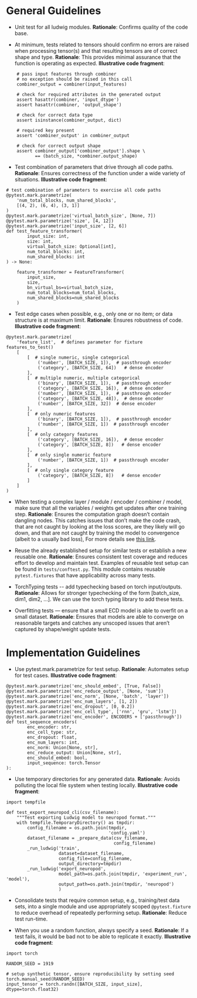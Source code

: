 # General Guidelines

- Unit test for all ludwig modules.  **Rationale**:  Confirms quality of the code base.

- At minimum, tests related to tensors should confirm no errors are raised when processing tensor(s) and that resulting tensors are of correct shape and type.  **Rationale**:  This provides minimal assurance that the function is operating as expected.  **Illustrative code fragment**:

```
    # pass input features through combiner
    # no exception should be raised in this call
    combiner_output = combiner(input_features)

    # check for required attributes in the generated output
    assert hasattr(combiner, 'input_dtype')
    assert hasattr(combiner, 'output_shape')

    # check for correct data type
    assert isinstance(combiner_output, dict)

    # required key present
    assert 'combiner_output' in combiner_output

    # check for correct output shape
    assert combiner_output['combiner_output'].shape \
           == (batch_size, *combiner.output_shape)

```

- Test combination of parameters that drive through all code paths.  **Rationale**: Ensures correctness of the function under a wide variety of situations.  **Illustrative code fragment**:

```
# test combination of parameters to exercise all code paths
@pytest.mark.parametrize(
    'num_total_blocks, num_shared_blocks',
    [(4, 2), (6, 4), (3, 1)]
)
@pytest.mark.parametrize('virtual_batch_size', [None, 7])
@pytest.mark.parametrize('size', [4, 12])
@pytest.mark.parametrize('input_size', [2, 6])
def test_feature_transformer(
        input_size: int,
        size: int,
        virtual_batch_size: Optional[int],
        num_total_blocks: int,
        num_shared_blocks: int
) -> None:

    feature_transformer = FeatureTransformer(
        input_size,
        size,
        bn_virtual_bs=virtual_batch_size,
        num_total_blocks=num_total_blocks,
        num_shared_blocks=num_shared_blocks
    )
```

- Test edge cases when possible, e.g., only one or no item; or data structure is at maximum limit.  **Rationale**: Ensures robustness of code.  **Illustrative code fragment**:

```
@pytest.mark.parametrize(
    'feature_list',  # defines parameter for fixture features_to_test()
    [
        [  # single numeric, single categorical
            ('number', [BATCH_SIZE, 1]),  # passthrough encoder
            ('category', [BATCH_SIZE, 64])   # dense encoder
        ],
        [  # multiple numeric, multiple categorical
            ('binary', [BATCH_SIZE, 1]),  # passthrough encoder
            ('category', [BATCH_SIZE, 16]),  # dense encoder
            ('number', [BATCH_SIZE, 1]),  # passthrough encoder
            ('category', [BATCH_SIZE, 48]),  # dense encoder
            ('number', [BATCH_SIZE, 32])  # dense encoder
        ],
        [  # only numeric features
            ('binary', [BATCH_SIZE, 1]),  # passthrough encoder
            ('number', [BATCH_SIZE, 1])  # passthrough encoder
        ],
        [  # only category features
            ('category', [BATCH_SIZE, 16]),  # dense encoder
            ('category', [BATCH_SIZE, 8])   # dense encoder
        ],
        [  # only single numeric feature
            ('number', [BATCH_SIZE, 1])  # passthrough encoder
        ],
        [  # only single category feature
            ('category', [BATCH_SIZE, 8])   # dense encoder
        ]
    ]
)
```

- When testing a complex layer / module / encoder / combiner / model, make sure that all the variables / weights get updates after one training step.  **Rationale**: Ensures the computation graph doesn’t contain dangling nodes. This catches issues that don’t make the code crash, that are not caught by looking at the loss scores, are they likely will go down, and that are not caught by training the model to convergence (albeit to a usually bad loss), For more details see [this link](https://thenerdstation.medium.com/how-to-unit-test-machine-learning-code-57cf6fd81765).

- Reuse the already established setup for similar tests or establish a new reusable one.  **Rationale**: Ensures consistent test coverage and reduces effort to develop and maintain test.  Examples of reusable test setup can be found in `tests/conftest.py`.  This module contains reusable `pytest.fixtures` that have applicability across many tests.

- TorchTyping tests -- add typechecking based on torch input/outputs. **Rationale**: Allows for stronger typechecking of the form \[batch_size, dim1, dim2, ...\]. We can use the torch typing library to add these tests.

- Overfitting tests — ensure that a small ECD model is able to overfit on a small dataset. **Rationale**: Ensures that models are able to converge on reasonable targets and catches any unscoped issues that aren’t captured by shape/weight update tests.

# Implementation Guidelines

- Use pytest.mark.parametrize for test setup.  **Rationale**:  Automates setup for test cases.  **Illustrative code fragment**:

```
@pytest.mark.parametrize('enc_should_embed', [True, False])
@pytest.mark.parametrize('enc_reduce_output', [None, 'sum'])
@pytest.mark.parametrize('enc_norm', [None, 'batch', 'layer'])
@pytest.mark.parametrize('enc_num_layers', [1, 2])
@pytest.mark.parametrize('enc_dropout', [0, 0.2])
@pytest.mark.parametrize('enc_cell_type', ['rnn', 'gru', 'lstm'])
@pytest.mark.parametrize('enc_encoder', ENCODERS + ['passthrough'])
def test_sequence_encoders(
        enc_encoder: str,
        enc_cell_type: str,
        enc_dropout: float,
        enc_num_layers: int,
        enc_norm: Union[None, str],
        enc_reduce_output: Union[None, str],
        enc_should_embed: bool,
        input_sequence: torch.Tensor
):
```

- Use temporary directories for any generated data.  **Rationale**: Avoids polluting the local file system when testing locally.  **Illustrative code fragment**:

```
import tempfile

def test_export_neuropod_cli(csv_filename):
    """Test exporting Ludwig model to neuropod format."""
    with tempfile.TemporaryDirectory() as tmpdir:
        config_filename = os.path.join(tmpdir,
                                       'config.yaml')
        dataset_filename = _prepare_data(csv_filename,
                                         config_filename)
        _run_ludwig('train',
                    dataset=dataset_filename,
                    config_file=config_filename,
                    output_directory=tmpdir)
        _run_ludwig('export_neuropod',
                    model_path=os.path.join(tmpdir, 'experiment_run', 'model'),
                    output_path=os.path.join(tmpdir, 'neuropod')
                    )
```

- Consolidate tests that require common setup, e.g., training/test data sets, into a single module and use appropriately scoped `@pytest.fixture` to reduce overhead of repeatedly performing setup.  **Rationale**: Reduce test run-time.

- When you use a random function, always specify a seed.  **Rationale**: If a test fails, it would be bad not to be able to replicate it exactly.  **Illustrative code fragment**:

```
import torch

RANDOM_SEED = 1919

# setup synthetic tensor, ensure reproducibility by setting seed
torch.manual_seed(RANDOM_SEED)
input_tensor = torch.randn([BATCH_SIZE, input_size], dtype=torch.float32)
```
